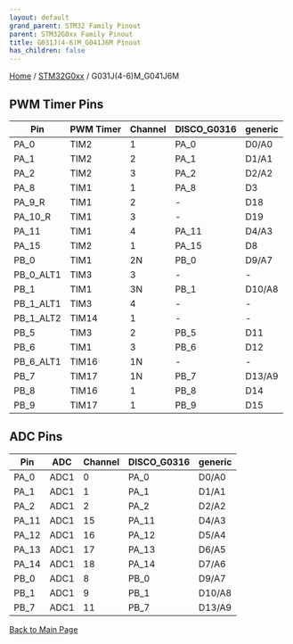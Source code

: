 ```yaml
---
layout: default
grand_parent: STM32 Family Pinout
parent: STM32G0xx Family Pinout
title: G031J(4-6)M_G041J6M Pinout
has_children: false
---
```


[Home](../../index) / [STM32G0xx](../index) / G031J(4-6)M_G041J6M

## PWM Timer Pins

| Pin | PWM Timer | Channel | DISCO_G0316 | generic |
| --- | --- | --- | --- | --- |
| PA_0 | TIM2 | 1 | PA_0 | D0/A0 |
| PA_1 | TIM2 | 2 | PA_1 | D1/A1 |
| PA_2 | TIM2 | 3 | PA_2 | D2/A2 |
| PA_8 | TIM1 | 1 | PA_8 | D3 |
| PA_9_R | TIM1 | 2 | - | D18 |
| PA_10_R | TIM1 | 3 | - | D19 |
| PA_11 | TIM1 | 4 | PA_11 | D4/A3 |
| PA_15 | TIM2 | 1 | PA_15 | D8 |
| PB_0 | TIM1 | 2N | PB_0 | D9/A7 |
| PB_0_ALT1 | TIM3 | 3 | - | - |
| PB_1 | TIM1 | 3N | PB_1 | D10/A8 |
| PB_1_ALT1 | TIM3 | 4 | - | - |
| PB_1_ALT2 | TIM14 | 1 | - | - |
| PB_5 | TIM3 | 2 | PB_5 | D11 |
| PB_6 | TIM1 | 3 | PB_6 | D12 |
| PB_6_ALT1 | TIM16 | 1N | - | - |
| PB_7 | TIM17 | 1N | PB_7 | D13/A9 |
| PB_8 | TIM16 | 1 | PB_8 | D14 |
| PB_9 | TIM17 | 1 | PB_9 | D15 |


## ADC Pins

| Pin | ADC | Channel | DISCO_G0316 | generic |
| --- | --- | --- | --- | --- |
| PA_0 | ADC1 | 0 | PA_0 | D0/A0 |
| PA_1 | ADC1 | 1 | PA_1 | D1/A1 |
| PA_2 | ADC1 | 2 | PA_2 | D2/A2 |
| PA_11 | ADC1 | 15 | PA_11 | D4/A3 |
| PA_12 | ADC1 | 16 | PA_12 | D5/A4 |
| PA_13 | ADC1 | 17 | PA_13 | D6/A5 |
| PA_14 | ADC1 | 18 | PA_14 | D7/A6 |
| PB_0 | ADC1 | 8 | PB_0 | D9/A7 |
| PB_1 | ADC1 | 9 | PB_1 | D10/A8 |
| PB_7 | ADC1 | 11 | PB_7 | D13/A9 |


[Back to Main Page](../../index)